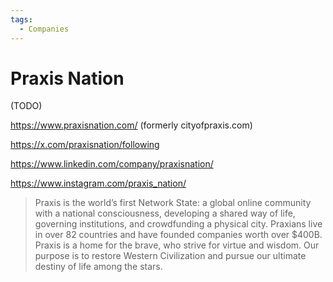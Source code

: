 ```yaml
---
tags:
  - Companies
---
```

# Praxis Nation

(TODO)

https://www.praxisnation.com/ (formerly cityofpraxis.com)

https://x.com/praxisnation/following

https://www.linkedin.com/company/praxisnation/

https://www.instagram.com/praxis_nation/

>Praxis is the world’s first Network State: a global online community with a national consciousness, developing a shared way of life, governing institutions, and crowdfunding a physical city. Praxians live in over 82 countries and have founded companies worth over $400B. Praxis is a home for the brave, who strive for virtue and wisdom. Our purpose is to restore Western Civilization and pursue our ultimate destiny of life among the stars.
